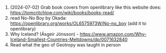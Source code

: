 1. (2024-07-02) Grab book covers from openlibrary like this website does: https://tomcritchlow.com/wiki/books/books-read/
2. read No-No Boy by Okada: https://openlibrary.org/works/OL6575973W/No-no_boy (add it to openlibrary)
3. Why Iceland? (Ásgeir Jónsson) - https://www.amazon.com/Why-Iceland-Smallest-Countries-Meltdowns/dp/0071632840
4. Read what the geo of Geotropy was taught in person
